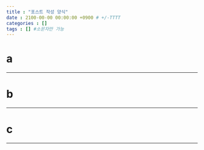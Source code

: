 ```yaml
---
title : "포스트 작성 양식"
date : 2100-00-00 00:00:00 +0900 # +/-TTTT
categories : []
tags : [] #소문자만 가능
---
```


# **a**
---

# **b**
---

# **c**
---